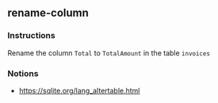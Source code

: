 ## rename-column

### Instructions

Rename the column `Total` to `TotalAmount` in the table `invoices`

### Notions

- https://sqlite.org/lang_altertable.html
